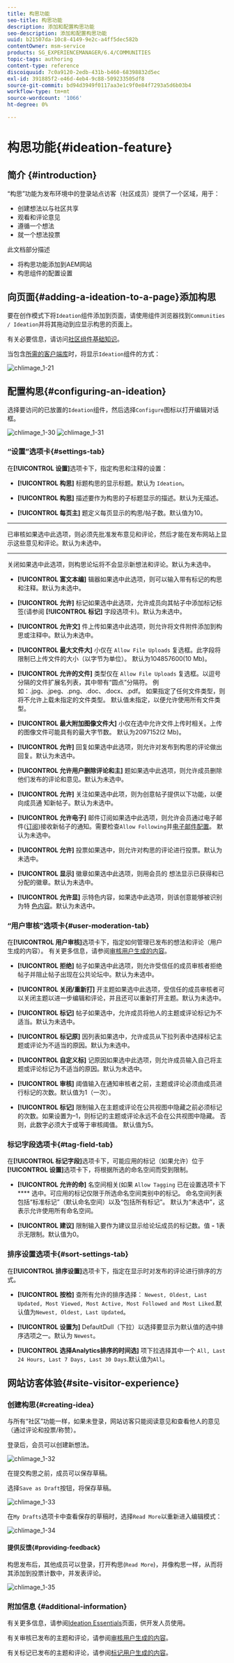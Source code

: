 ```yaml
---
title: 构思功能
seo-title: 构思功能
description: 添加和配置构思功能
seo-description: 添加和配置构思功能
uuid: b21507da-10c8-4149-9e2c-a4ff5dec582b
contentOwner: msm-service
products: SG_EXPERIENCEMANAGER/6.4/COMMUNITIES
topic-tags: authoring
content-type: reference
discoiquuid: 7c0a9120-2edb-431b-b460-68398832d5ec
exl-id: 391885f2-e46d-4eb4-9c88-509233505df8
source-git-commit: bd94d3949f0117aa3e1c9f0e84f7293a5d6b03b4
workflow-type: tm+mt
source-wordcount: '1066'
ht-degree: 0%

---
```


# 构思功能{#ideation-feature}

## 简介 {#introduction}

“构思”功能为发布环境中的登录站点访客（社区成员）提供了一个区域，用于：

* 创建想法以与社区共享
* 观看和评论意见
* 遵循一个想法
* 就一个想法投票

此文档部分描述

* 将构思功能添加到AEM网站
* 构思组件的配置设置

## 向页面{#adding-a-ideation-to-a-page}添加构思

要在创作模式下将`Ideation`组件添加到页面，请使用组件浏览器找到`Communities / Ideation`并将其拖动到应显示构思的页面上。

有关必要信息，请访问[社区组件基础知识](basics.md)。

当包含[所需的客户端库](ideation.md#essentials-for-client-side)时，将显示`Ideation`组件的方式：

![chlimage_1-21](assets/chlimage_1-29.png)

## 配置构思{#configuring-an-ideation}

选择要访问的已放置的`Ideation`组件，然后选择`Configure`图标以打开编辑对话框。

![chlimage_1-30](assets/chlimage_1-30.png) ![chlimage_1-31](assets/chlimage_1-31.png)

### “设置”选项卡{#settings-tab}

在&#x200B;**[!UICONTROL 设置]**&#x200B;选项卡下，指定构思和注释的设置：

* **[!UICONTROL 构思]**
标题构思的显示标题。默认为 
`Ideation`。

* **[!UICONTROL 构思]**
描述要作为构思的子标题显示的描述。默认为无描述。

* **[!UICONTROL 每页主]**
题定义每页显示的构思/帖子数。默认值为10。

* ****
已审核如果选中此选项，则必须先批准发布意见和评论，然后才能在发布网站上显示这些意见和评论。默认为未选中。

* ****
关闭如果选中此选项，则构思论坛将不会显示新想法和评论。默认为未选中。

* **[!UICONTROL 富文本编]**
辑器如果选中此选项，则可以输入带有标记的构思和注释。默认为未选中。

* **[!UICONTROL 允许]**
标记如果选中此选项，允许成员向其帖子中添加标记标签(请参阅 **[!UICONTROL 标记]** 字段选项卡)。默认为未选中。

* **[!UICONTROL 允许文]**
件上传如果选中此选项，则允许将文件附件添加到构思或注释中。默认为未选中。

* **[!UICONTROL 最大文件大]**
小仅在 
`Allow File Uploads` 复选框。此字段将限制已上传文件的大小（以字节为单位）。 默认为104857600(10 Mb)。

* **[!UICONTROL 允许的文件]**
类型仅在 
`Allow File Uploads` 复选框。以逗号分隔的文件扩展名列表，其中带有“圆点”分隔符。 例如：.jpg、.jpeg、.png、.doc、.docx、.pdf。 如果指定了任何文件类型，则将不允许上载未指定的文件类型。 默认值未指定，以便允许使用所有文件类型。

* **[!UICONTROL 最大附加图像文件大]**
小仅在选中允许文件上传时相关。上传的图像文件可能具有的最大字节数。 默认为2097152(2 Mb)。

* **[!UICONTROL 允许]**
回复如果选中此选项，则允许对发布到构思的评论做出回复。默认为未选中。

* **[!UICONTROL 允许用户删除评论和主]**
题如果选中此选项，则允许成员删除他们发布的评论和意见。默认为未选中。

* **[!UICONTROL 允许]**
关注如果选中此项，则为创意帖子提供以下功能，以便向成员通 [](notifications.md) 知新帖子。默认为未选中。

* **[!UICONTROL 允许电子]**
邮件订阅如果选中此选项，则允许会员通过电子邮件([订阅](subscriptions.md))接收新帖子的通知。需要检查`Allow Following`并[电子邮件配置](email.md)。 默认为未选中。

* **[!UICONTROL 允许]**
投票如果选中，则允许对构思的评论进行投票。默认为未选中。

* **[!UICONTROL 显示]**
徽章如果选中此选项，则用会员的 [](implementing-scoring.md) 想法显示已获得和已分配的徽章。默认为未选中。

* **[!UICONTROL 允许显]**
示特色内容，如果选中此选项，则该创意能够被识别为特 [色内容](featured.md)。默认为未选中。

### “用户审核”选项卡{#user-moderation-tab}

在&#x200B;**[!UICONTROL 用户审核]**&#x200B;选项卡下，指定如何管理已发布的想法和评论（用户生成的内容）。 有关更多信息，请参阅[审核用户生成的内容](moderate-ugc.md)。

* **[!UICONTROL 拒绝]**
帖子如果选中此选项，则允许受信任的成员审核者拒绝帖子并阻止帖子出现在公共论坛中。默认为未选中。

* **[!UICONTROL 关闭/重新打]**
开主题如果选中此选项，受信任的成员审核者可以关闭主题以进一步编辑和评论，并且还可以重新打开主题。默认为未选中。

* **[!UICONTROL 标记]**
帖子如果选中，允许成员将他人的主题或评论标记为不适当。默认为未选中。

* **[!UICONTROL 标记原]**
因列表如果选中，允许成员从下拉列表中选择标记主题或评论为不适当的原因。默认为未选中。

* **[!UICONTROL 自定义标]**
记原因如果选中此选项，则允许成员输入自己将主题或评论标记为不适当的原因。默认为未选中。

* **[!UICONTROL 审核]**
阈值输入在通知审核者之前，主题或评论必须由成员进行标记的次数。默认值为1（一次）。

* **[!UICONTROL 标记]**
限制输入在主题或评论在公共视图中隐藏之前必须标记的次数。如果设置为–1，则标记的主题或评论永远不会在公共视图中隐藏。 否则，此数字必须大于或等于审核阈值。 默认值为5。

### 标记字段选项卡{#tag-field-tab}

在&#x200B;**[!UICONTROL 标记字段]**&#x200B;选项卡下，可能应用的标记（如果允许）位于&#x200B;**[!UICONTROL 设置]**&#x200B;选项卡下，将根据所选的命名空间而受到限制。

* **[!UICONTROL 允许的命]**
名空间相关(如果 
`Allow Tagging` 已在设置选项卡下 **** 选中。可应用的标记仅限于所选命名空间类别中的标记。 命名空间列表包括“标准标记”（默认命名空间）以及“包括所有标记”。 默认为“未选中”，这表示允许使用所有命名空间。

* **[!UICONTROL 建议]**
限制输入要作为建议显示给论坛成员的标记数。值 
**-** 1表示无限制。默认值为0。

### 排序设置选项卡{#sort-settings-tab}

在&#x200B;**[!UICONTROL 排序设置]**&#x200B;选项卡下，指定在显示时对发布的评论进行排序的方式。

* **[!UICONTROL 按检]**
查所有允许的排序选择： 
`Newest, Oldest, Last Updated, Most Viewed, Most Active, Most Followed and Most Liked`.默认值为`Newest, Oldest, Last Updated`。

* **[!UICONTROL 设置为]**
DefaultDull（下拉）以选择要显示为默认值的选中排序选项之一。默认为 
`Newest`。

* **[!UICONTROL 选择Analytics排序的时间选]**
项下拉选择其中一个 
`All, Last 24 Hours, Last 7 Days, Last 30 Days`.默认值为`All`。

## 网站访客体验{#site-visitor-experience}

### 创建构思{#creating-idea}

与所有“社区”功能一样，如果未登录，网站访客只能阅读意见和查看他人的意见（通过评论和投票/称赞）。

登录后，会员可以创建新想法。

![chlimage_1-32](assets/chlimage_1-32.png)

在提交构思之前，成员可以保存草稿。

选择`Save as Draft`按钮，将保存草稿。

![chlimage_1-33](assets/chlimage_1-33.png)

在`My Drafts`选项卡中查看保存的草稿时，选择`Read More`以重新进入编辑模式：

![chlimage_1-34](assets/chlimage_1-34.png)

#### 提供反馈{#providing-feedback}

构思发布后，其他成员可以登录，打开构思(`Read More`)，并像构思一样，从而将其添加到投票计数中，并发表评论。

![chlimage_1-35](assets/chlimage_1-35.png)

### 附加信息 {#additional-information}

有关更多信息，请参阅[Ideation Essentials](ideation.md)页面，供开发人员使用。

有关审核已发布的主题和评论，请参阅[审核用户生成的内容](moderate-ugc.md)。

有关标记已发布的主题和评论，请参阅[标记用户生成的内容](tag-ugc.md)。
